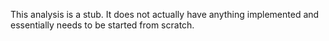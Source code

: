 This analysis is a stub.  It does not actually have anything implemented and essentially needs to be started from scratch.
